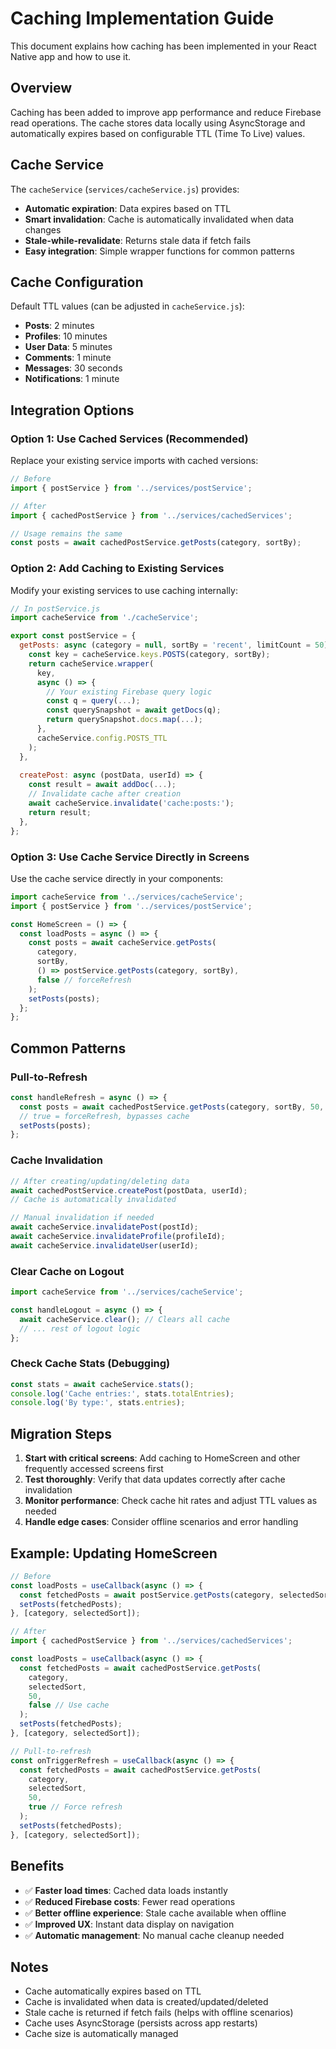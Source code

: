 # Caching Implementation Guide

This document explains how caching has been implemented in your React Native app and how to use it.

## Overview

Caching has been added to improve app performance and reduce Firebase read operations. The cache stores data locally using AsyncStorage and automatically expires based on configurable TTL (Time To Live) values.

## Cache Service

The `cacheService` (`services/cacheService.js`) provides:

- **Automatic expiration**: Data expires based on TTL
- **Smart invalidation**: Cache is automatically invalidated when data changes
- **Stale-while-revalidate**: Returns stale data if fetch fails
- **Easy integration**: Simple wrapper functions for common patterns

## Cache Configuration

Default TTL values (can be adjusted in `cacheService.js`):

- **Posts**: 2 minutes
- **Profiles**: 10 minutes
- **User Data**: 5 minutes
- **Comments**: 1 minute
- **Messages**: 30 seconds
- **Notifications**: 1 minute

## Integration Options

### Option 1: Use Cached Services (Recommended)

Replace your existing service imports with cached versions:

```javascript
// Before
import { postService } from '../services/postService';

// After
import { cachedPostService } from '../services/cachedServices';

// Usage remains the same
const posts = await cachedPostService.getPosts(category, sortBy);
```

### Option 2: Add Caching to Existing Services

Modify your existing services to use caching internally:

```javascript
// In postService.js
import cacheService from './cacheService';

export const postService = {
  getPosts: async (category = null, sortBy = 'recent', limitCount = 50) => {
    const key = cacheService.keys.POSTS(category, sortBy);
    return cacheService.wrapper(
      key,
      async () => {
        // Your existing Firebase query logic
        const q = query(...);
        const querySnapshot = await getDocs(q);
        return querySnapshot.docs.map(...);
      },
      cacheService.config.POSTS_TTL
    );
  },
  
  createPost: async (postData, userId) => {
    const result = await addDoc(...);
    // Invalidate cache after creation
    await cacheService.invalidate('cache:posts:');
    return result;
  },
};
```

### Option 3: Use Cache Service Directly in Screens

Use the cache service directly in your components:

```javascript
import cacheService from '../services/cacheService';
import { postService } from '../services/postService';

const HomeScreen = () => {
  const loadPosts = async () => {
    const posts = await cacheService.getPosts(
      category,
      sortBy,
      () => postService.getPosts(category, sortBy),
      false // forceRefresh
    );
    setPosts(posts);
  };
};
```

## Common Patterns

### Pull-to-Refresh

```javascript
const handleRefresh = async () => {
  const posts = await cachedPostService.getPosts(category, sortBy, 50, true);
  // true = forceRefresh, bypasses cache
  setPosts(posts);
};
```

### Cache Invalidation

```javascript
// After creating/updating/deleting data
await cachedPostService.createPost(postData, userId);
// Cache is automatically invalidated

// Manual invalidation if needed
await cacheService.invalidatePost(postId);
await cacheService.invalidateProfile(profileId);
await cacheService.invalidateUser(userId);
```

### Clear Cache on Logout

```javascript
import cacheService from '../services/cacheService';

const handleLogout = async () => {
  await cacheService.clear(); // Clears all cache
  // ... rest of logout logic
};
```

### Check Cache Stats (Debugging)

```javascript
const stats = await cacheService.stats();
console.log('Cache entries:', stats.totalEntries);
console.log('By type:', stats.entries);
```

## Migration Steps

1. **Start with critical screens**: Add caching to HomeScreen and other frequently accessed screens first
2. **Test thoroughly**: Verify that data updates correctly after cache invalidation
3. **Monitor performance**: Check cache hit rates and adjust TTL values as needed
4. **Handle edge cases**: Consider offline scenarios and error handling

## Example: Updating HomeScreen

```javascript
// Before
const loadPosts = useCallback(async () => {
  const fetchedPosts = await postService.getPosts(category, selectedSort);
  setPosts(fetchedPosts);
}, [category, selectedSort]);

// After
import { cachedPostService } from '../services/cachedServices';

const loadPosts = useCallback(async () => {
  const fetchedPosts = await cachedPostService.getPosts(
    category,
    selectedSort,
    50,
    false // Use cache
  );
  setPosts(fetchedPosts);
}, [category, selectedSort]);

// Pull-to-refresh
const onTriggerRefresh = useCallback(async () => {
  const fetchedPosts = await cachedPostService.getPosts(
    category,
    selectedSort,
    50,
    true // Force refresh
  );
  setPosts(fetchedPosts);
}, [category, selectedSort]);
```

## Benefits

- ✅ **Faster load times**: Cached data loads instantly
- ✅ **Reduced Firebase costs**: Fewer read operations
- ✅ **Better offline experience**: Stale cache available when offline
- ✅ **Improved UX**: Instant data display on navigation
- ✅ **Automatic management**: No manual cache cleanup needed

## Notes

- Cache automatically expires based on TTL
- Cache is invalidated when data is created/updated/deleted
- Stale cache is returned if fetch fails (helps with offline scenarios)
- Cache uses AsyncStorage (persists across app restarts)
- Cache size is automatically managed

